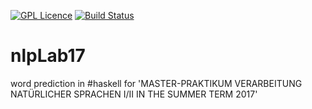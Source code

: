 [![GPL Licence](https://badges.frapsoft.com/os/gpl/gpl.svg?v=103)](https://opensource.org/licenses/GPL-3.0/) [![Build Status](https://travis-ci.org/LinFelix/nlpLab17.svg?branch=master)](https://travis-ci.org/LinFelix/nlpLab17)


# nlpLab17
word prediction in #haskell for 'MASTER-PRAKTIKUM VERARBEITUNG NATÜRLICHER SPRACHEN I/II IN THE SUMMER TERM 2017'
